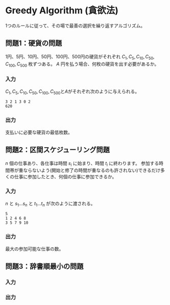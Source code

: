 # Greedy Algorithm (貪欲法)
1つのルールに従って、その場で最善の選択を繰り返すアルゴリズム。
## 問題1：硬貨の問題
1円、5円、10円、50円、100円、500円の硬貨がそれぞれ $C_1,C_5,C_{10},C_{50},C_{100},C_{500}$ 枚ずつある。
$A$ 円を払う場合、何枚の硬貨を出す必要があるか。
### 入力
$C_1,C_5,C_{10},C_{50},C_{100},C_{500}$と$A$がそれぞれ次のように与えられる。

```
3 2 1 3 0 2
620
```
### 出力
支払いに必要な硬貨の最低枚数。

## 問題2：区間スケジューリング問題
$n$ 個の仕事あり、各仕事は時間 $s_i$ に始まり、時間 $t_i$ に終わります。
参加する時間帯が重ならないよう(開始と修了の時間が重なるのも許されない)できるだけ多くの仕事に参加したとき、何個の仕事に参加できるか。

### 入力
$n$ と $s_1...s_n$ と $t_1...t_n$ が次のように渡される。
```
5
1 2 4 6 8
3 5 7 9 10
```

### 出力
最大の参加可能な仕事の数。

## 問題3：辞書順最小の問題

### 入力

### 出力
